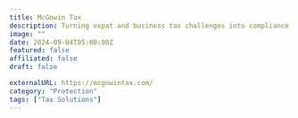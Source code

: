 ```yaml
---
title: McGowin Tax
description: Turning expat and business tax challenges into compliance and growth opportunities.
image: ""
date: 2024-09-04T05:00:00Z
featured: false
affiliated: false
draft: false

externalURL: https://mcgowintax.com/
category: "Protection"
tags: ["Tax Solutions"]
---
```

